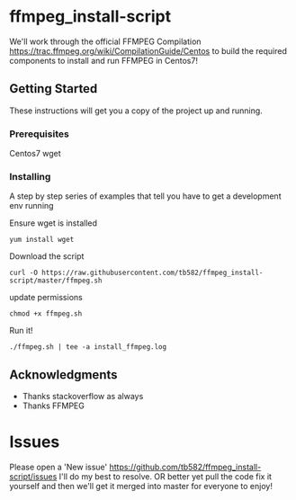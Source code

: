 # ffmpeg_install-script

We'll work through the official FFMPEG Compilation https://trac.ffmpeg.org/wiki/CompilationGuide/Centos to build the required components to install and run FFMPEG in Centos7!

## Getting Started

These instructions will get you a copy of the project up and running.

### Prerequisites

Centos7
wget

### Installing

A step by step series of examples that tell you have to get a development env running

Ensure wget is installed
```
yum install wget
```

Download the script
```
curl -O https://raw.githubusercontent.com/tb582/ffmpeg_install-script/master/ffmpeg.sh
```

update permissions
```
chmod +x ffmpeg.sh
```

Run it!
```
./ffmpeg.sh | tee -a install_ffmpeg.log
```

## Acknowledgments

* Thanks stackoverflow as always
* Thanks FFMPEG

# Issues
Please open a 'New issue' https://github.com/tb582/ffmpeg_install-script/issues I'll do my best to resolve. OR better yet pull the code fix it yourself and then we'll get it merged into master for everyone to enjoy!

